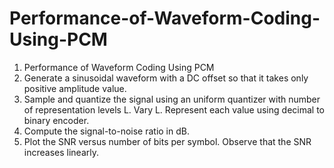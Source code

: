 # Performance-of-Waveform-Coding-Using-PCM
1. Performance of Waveform Coding Using PCM
1. Generate a sinusoidal waveform with a DC offset so that it takes only
positive amplitude value.
2. Sample and quantize the signal using an uniform quantizer with number of
representation levels L. Vary L. Represent each value using decimal to
binary encoder.
3. Compute the signal-to-noise ratio in dB.
4. Plot the SNR versus number of bits per symbol. Observe that the SNR
increases linearly.
